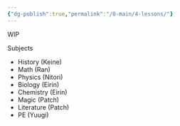 ```yaml
---
{"dg-publish":true,"permalink":"/0-main/4-lessons/"}
---
```


WIP

Subjects
- History (Keine)
- Math (Ran)
- Physics (Nitori)
- Biology (Eirin)
- Chemistry (Eirin)
- Magic (Patch)
- Literature (Patch)
- PE (Yuugi)